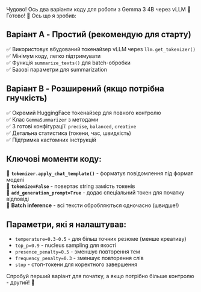 Чудово! Ось два варіанти коду для роботи з Gemma 3 4B через vLLM 🚀Готово! 🎉 Ось що я зробив:

## **Варіант A - Простий (рекомендую для старту)**
✅ Використовує вбудований токенайзер vLLM через `llm.get_tokenizer()`  
✅ Мінімум коду, легко підтримувати  
✅ Функція `summarize_texts()` для batch-обробки  
✅ Базові параметри для summarization

## **Варіант B - Розширений (якщо потрібна гнучкість)**
✅ Окремий HuggingFace токенайзер для повного контролю  
✅ Клас `GemmaSummarizer` з методами  
✅ 3 готові конфігурації: `precise`, `balanced`, `creative`  
✅ Детальна статистика (токени, час, швидкість)  
✅ Підтримка кастомних інструкцій

## **Ключові моменти коду:**

🔑 **`tokenizer.apply_chat_template()`** - форматує повідомлення під формат моделі  
🔑 **`tokenize=False`** - повертає string замість токенів  
🔑 **`add_generation_prompt=True`** - додає спеціальний токен для початку відповіді  
🔑 **Batch inference** - всі тексти обробляються одночасно (швидше!)  

## **Параметри, які я налаштував:**
- `temperature=0.3-0.5` - для більш точних резюме (менше креативу)
- `top_p=0.9` - nucleus sampling для якості
- `presence_penalty=0.5` - зменшує повторення тем
- `frequency_penalty=0.3` - зменшує повторення слів
- `stop` - стоп-токени для коректного завершення

Спробуй перший варіант для початку, а якщо потрібно більше контролю - другий! 🚀
